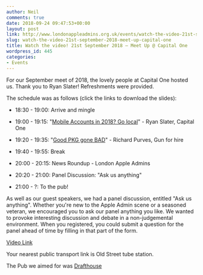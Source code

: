 ```yaml
---
author: Neil
comments: true
date: 2018-09-24 09:47:53+00:00
layout: post
link: http://www.londonappleadmins.org.uk/events/watch-the-video-21st-september-2018-meet-up-capital-one/
slug: watch-the-video-21st-september-2018-meet-up-capital-one
title: Watch the video! 21st September 2018 – Meet Up @ Capital One
wordpress_id: 445
categories:
- Events
---
```


For our September meet of 2018, the lovely people at Capital One hosted us. Thank you to Ryan Slater! Refreshments were provided.

The schedule was as follows (click the links to download the slides):



 	
  * 18:30 - 19:00: Arrive and mingle

 	
  * 19:00 - 19:15: "[Mobile Accounts in 2018? Go local](/presentations/2018.09.24-LDNApplAdminsRyan21-09-18.pdf)" - Ryan Slater, Capital One

 	
  * 19:20 - 19:35: "[Good PKG gone BAD](/presentations/2018.09.24-LDNApplAdminsRichard21-09-18.pdf)" - Richard Purves, Gun for hire

 	
  * 19:40 - 19:55: Break

 	
  * 20:00 - 20:15: News Roundup - London Apple Admins

 	
  * 20:20 - 21:00: Panel Discussion: "Ask us anything"

 	
  * 21:00 - ?: To the pub!


As well as our guest speakers, we had a panel discussion, entitled "Ask us anything". Whether you're new to the Apple Admin scene or a seasoned veteran, we encouraged you to ask our panel anything you like. We wanted to provoke interesting discussion and debate in a non-judgemental environment. When you registered, you could submit a question for the panel ahead of time by filling in that part of the form.

[Video Link](https://youtu.be/b9WEaYK3yeE)

Your nearest public transport link is Old Street tube station.

The Pub we aimed for was [Drafthouse](https://www.drafthouse.co.uk/locations/old-street)
